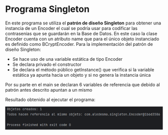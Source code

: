 # Programa Singleton

En este programa se utiliza el **patrón de diseño Singleton** para obtener una instancia de un Encoder el cual se podría usar para codificar las contrasenias que se guardarán en la Base de Datos.
En este caso la clase Encoder cuenta con un atributo name que para el único objeto instanciado es definido como BCryptEncoder.
Para la implementación del patrón de diseño Singleton:
- Se hace uso de una variable estática de tipo Encoder
- Se declara privado el constructor
- Se declara el método público getInstance() que verifica si la variable estática ya apunta hacia un objeto y si no genera la instancia única
  
Por su parte en el main se declaran 6 variables de referencia que debido al patrón antes descrito apuntan a un mismo 

Resultado obtenido al ejecutar el programa:

<p align="center">
  <img src="https://github.com/AngelYeremiLedesma/AcademiaJava/blob/main/Programas/Semana1/Singleton/Ejecucion.png">
</p>
